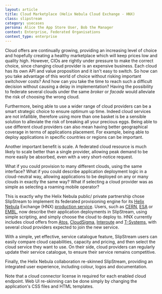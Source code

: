 ```yaml
---
layout: article
title: Cloud Marketplace (Helix Nebula Cloud Exchange - HNX)
class: slipstream
category: usecases
persona: Alice the App Store User, Bob the Manager
context: Enterprise, Federated Organisations
context_type: enterprise
---
```


Cloud offers are continually growing, providing an increasing level of choice and hopefully creating a healthy marketplace which will keep prices low and quality high.
However, CIOs are rightly under pressure to make the correct choice, since changing cloud provider is an expensive business. Each cloud has its own API and value proposition and it isn't easy to switch.
So how can you take advantage of this world of choice without risking important switchover costs? And how can you take the time to reach such a difficult decision without causing a delay in implementation? Having the possibility to federate several clouds under the same *broker* or *facade* would alleviate the risk of choosing the wrong cloud.

Furthermore, being able to use a wider range of cloud providers can be a smart strategic choice to ensure optimum up time. Indeed cloud services are not infallible, therefore using
more than one basket is be a sensible solution to alleviate the risk of breaking all your precious eggs. Being able to use different cloud providers can also mean having better geographical coverage
in terms of applications placement. For example, being able to deploy applications in specific countries or regions can be important.

Another important benefit is scale. A federated cloud resource is much likely to scale better than a single provider, allowing peak demand to be more easily be absorbed, even with a very short-notice request.

What if you could provision to many different clouds, using the same interface? What if you could describe  application deployment logic in a cloud-neutral way, allowing
applications to be deployed on any or many clouds in exactly the same way? What if selecting a cloud provider was as simple as selecting a roaming mobile operator?

This is exactly why the Helix Nebula public/ private partnership chose SlipStream to implement its federated provisioning engine for its [Helix Nebula](http://hnx.helix-nebula.eu/) Exchange (HNX) [production
service](http://www.helix-nebula.eu/). Users, such as [CERN](http://cern.ch), [ESA](http://esa.int) or [EMBL](http://embl.org), now describe their application deployments in SlipStream, using simple scripting, and simply choose the cloud to deploy to. HNX
currently includes cloud offers from [Atos](http://atos.net), [CloudSigma](http://cloudsigma.com), [Interoute](http://interoute.com) and [T-Systems](http://t-systems.com), with several cloud providers expected to join the new service.

With a simple, yet effective, service catalogue feature, SlipStream users can easily compare cloud capabilities, capacity and pricing, and then select the cloud service
they want to use. On their side, cloud providers can regularly update their service catalogue, to ensure their service remains competitive.     

Finally, the Helix Nebula collaboration re-skinned SlipStream, providing an integrated user experience, including colour, logos and documentation.

Note that a cloud connector license in required for each enabled cloud endpoint. Web UI re-skinning can be done simply by changing the application's CSS files and HTML templates.

